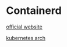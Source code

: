 # Containerd

[official website](https://containerd.io/docs/getting-started/)

[kubernetes arch](http://dockone.io/article/9149)

